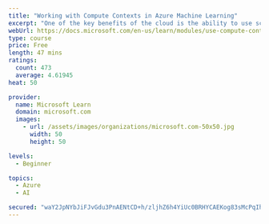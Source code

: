 ```yaml
---
title: "Working with Compute Contexts in Azure Machine Learning"
excerpt: "One of the key benefits of the cloud is the ability to use scalable, on-demand compute resources for cost-effective processing of large data. In this module, you'll learn how to use cloud compute in Azure Machine Learning to run training experiments at scale."
webUrl: https://docs.microsoft.com/en-us/learn/modules/use-compute-contexts-in-aml/
type: course
price: Free
length: 47 mins
ratings:
  count: 473
  average: 4.61945
heat: 50

provider:
  name: Microsoft Learn
  domain: microsoft.com
  images:
    - url: /assets/images/organizations/microsoft.com-50x50.jpg
      width: 50
      height: 50

levels:
  - Beginner

topics:
  - Azure
  - AI

secured: "waY2JpNYbJiFJvGdu3PnAENtCD+h/zljhZ6h4YiUc0BRHYCAEKog83sMcPqIhz/zlhu9k1q50LAvEkxRRdF8WApv4qhV2UxJMTQlnTayzK9qijsCKc49GshNNSmwvO2kPLLnR8OQAm7uzJd/ZBsI5q+T58b7KfBFtDdStTZL89sGlTfPQ0MnDQlSt73UB5srvnDraESfRR2IJFCvhE72XnHV3IGqgLkat7ExDP2SZI0n/DMybnAkzPh+waV4HepQRxdOkfnpZ1QeunTeovnU2A3kSED9m8450ZG83hzK6KKG5qLXlXVSUuxZQA4o7b4bFZFMkBgK886cROTtSNwl3MLV2qczmtkasYTA0+zRe6Epj2cWNGIZsS9SOud3jLpvMxqVn63FmDIMexHYD7F6Zg==;CTLeLt4VPHGt4otD80pJDQ=="
---
```


